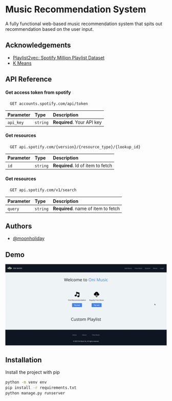 
# Music Recommendation System

A fully functional web-based music recommendation system that spits out recommendation based on the user input.



## Acknowledgements

 - [Playlist2vec: Spotify Million Playlist Dataset](https://zenodo.org/record/5002584)
 - [K Means](https://stanford.edu/~cpiech/cs221/handouts/kmeans.html)



## API Reference

#### Get access token from spotify

```https
  GET accounts.spotify.com/api/token
```

| Parameter | Type     | Description                |
| :-------- | :------- | :------------------------- |
| `api_key` | `string` | **Required**. Your API key |

#### Get resources

```https
  GET api.spotify.com/{version}/{resource_type}/{lookup_id}
```

| Parameter | Type     | Description                       |
| :-------- | :------- | :-------------------------------- |
| `id`      | `string` | **Required**. Id of item to fetch |


#### Get resources

```https
  GET api.spotify.com/v1/search
```

| Parameter | Type     | Description                       |
| :-------- | :------- | :-------------------------------- |
| `query`      | `string` | **Required**. name of item to fetch |

## Authors

- [@moonholiday](https://www.github.com/Moonholiday)


## Demo

![](https://github.com/Moonholiday/music-recommendation-system/blob/main/demo.gif)


## Installation

Install the project with pip

```bash
python -m venv env
pip install -r requirements.txt
python manage.py runserver
```
    
